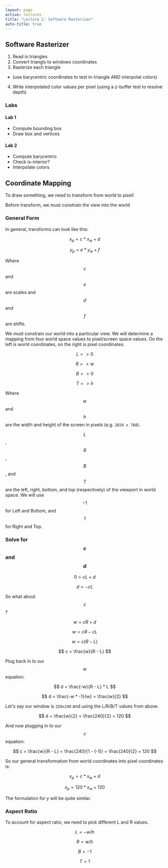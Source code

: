 ```yaml
---
layout: page
active: lectures
title: "Lecture 2: Software Rasterizer"
auto-title: true
---
```


## Software Rasterizer

1. Read in triangles
2. Convert triangls to windows coordinates
3. Rasterize each triangle
  - (use barycentric coordinates to test in-triangle AND interpolat colors)
4. Write interpolated color values per pixel
  (using a z-buffer test to resolve depth)

### Labs

#### Lab 1
- Compute bounding box
- Draw box and vertices

#### Lab 2
- Compute barycentric
- Check is-interior?
- Interpolate colors



## Coordinate Mapping

To draw something, we need to transform from world to pixel!

Before transform, we must constrain the view into the world


### General Form

In general, transforms can look like this:

$$ x_p = c * x_w + d $$

$$ y_p = e * y_w + f $$

Where $$ c $$ and $$ e $$ are scales and $$ d $$ and $$ f $$ are shifts.

We must constrain our world into a particular view.
We will determine a mapping from four world space values to pixel/screen space values.
On the left is world coordinates, on the right is pixel coordinates:

$$ L => 0 $$

$$ R => w $$

$$ B => 0 $$

$$ T => h $$

Where $$ w $$ and $$ h $$ are the width and height of the screen in pixels (e.g. `1024 x 768`).

$$ L $$, $$ R $$, $$ B $$, and $$ T $$ are the left, right, bottom, and top (respectively) of the viewport in world space.
We will use $$ -1 $$ for Left and Bottom, and $$ 1 $$ for Right and Top.


### Solve for $$ c $$ and $$ d $$

$$ 0 = c L + d $$

$$ d = - c L $$

So what about $$ c $$?

$$ w = c R + d $$

$$ w = c R - c L $$

$$ w = c ( R - L ) $$

$$ c = \frac{w}{R - L} $$

Plug back in to our $$ w $$ equation.

$$ d = \frac{-w}{R - L} * L $$

$$ d = \frac{-w * -1}{w} = \frac{w}{2} $$

Let's say our window is `320x240` and using the L/R/B/T values from above.

$$ d = \frac{w}{2} = \frac{240}{2} = 120 $$

And now plugging in to our $$ c $$ equation:

$$ c = \frac{w}{R - L} = \frac{240}{1 - (-1)} = \frac{240}{2} = 120 $$

So our general transformation from world coordinates into pixel coordinates is:

$$ x_p = c * x_w + d $$

$$ x_p = 120 * x_w + 120 $$

The formulation for y will be quite similar.


### Aspect Ratio

To account for aspect ratio, we need to pick different L and R values.

$$ L = -w / h $$

$$ R = w / h $$

$$ B = -1 $$

$$ T = 1 $$

